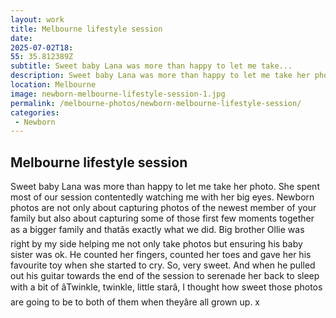 ```yaml
---
layout: work
title: Melbourne lifestyle session
date: 
2025-07-02T18: 
55: 35.812389Z
subtitle: Sweet baby Lana was more than happy to let me take...
description: Sweet baby Lana was more than happy to let me take her photo. She spent most of our session contentedly watching me with her big eyes. Newborn photos are not only about capturing photos of the newest member of your family but also about capturing some of those first few moments together as a bi...
location: Melbourne
image: newborn-melbourne-lifestyle-session-1.jpg
permalink: /melbourne-photos/newborn-melbourne-lifestyle-session/
categories:
 - Newborn
---
```


## Melbourne lifestyle session

Sweet baby Lana was more than happy to let me take her photo. She spent most of our session contentedly watching me with her big eyes. Newborn photos are not only about capturing photos of the newest member of your family but also about capturing some of those first few moments together as a bigger family and thatâs exactly what we did. Big brother Ollie was right by my side helping me not only take photos but ensuring his baby sister was ok. He counted her fingers, counted her toes and gave her his favourite toy when she started to cry. So, very sweet. And when he pulled out his guitar towards the end of the session to serenade her back to sleep with a bit of âTwinkle, twinkle, little starâ, I thought how sweet those photos are going to be to both of them when theyâre all grown up. x
